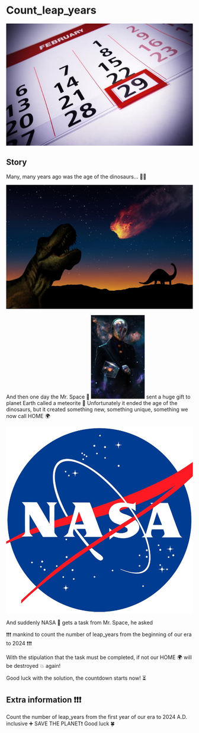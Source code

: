 # Count_leap_years

![LeapYears](./GettyImages-157399650-leap-year-56a9a2f73df78cf772a91e6b.jpg)

## Story

Many, many years ago was the age of the dinosaurs... 🐱‍🐉

![Dinosaurs](./large.jpg)

And then one day the Mr. Space 🌌 ![Mr.Space](./photo_2024-03-15_11-42-06.jpg)
sent a huge gift to planet Earth called a meteorite 🌠 Unfortunately it ended the age of the dinosaurs, but it created something new, something unique, something we now call HOME 🌍

![NASA](./channels4_profile.jpg)

And suddenly NASA 🚀 gets a task from Mr. Space, he asked

❗❗❗ mankind to count the number of leap_years from the beginning of our era to 2024 ❗❗❗

With the stipulation that the task must be completed, if not our HOME 🌍 will be destroyed 💥 again!

Good luck with the solution, the countdown starts now! ⏳

## Extra information ❗❗❗

Count the number of leap_years from the first year of our era to 2024 A.D. inclusive ➕
SAVE THE PLANET❗
Good luck 🍀

